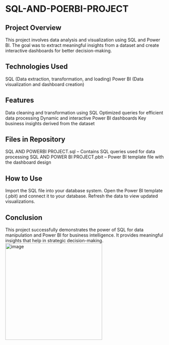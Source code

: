 # SQL-AND-POERBI-PROJECT
## Project Overview
This project involves data analysis and visualization using SQL and Power BI. The goal was to extract meaningful insights from a dataset and create interactive dashboards for better decision-making.

## Technologies Used
SQL (Data extraction, transformation, and loading)
Power BI (Data visualization and dashboard creation)

## Features
Data cleaning and transformation using SQL
Optimized queries for efficient data processing
Dynamic and interactive Power BI dashboards
Key business insights derived from the dataset

## Files in Repository
SQL AND POWERBI PROJECT.sql – Contains SQL queries used for data processing
SQL AND POWER BI PROJECT.pbit – Power BI template file with the dashboard design

## How to Use
Import the SQL file into your database system.
Open the Power BI template (.pbit) and connect it to your database.
Refresh the data to view updated visualizations.

## Conclusion
This project successfully demonstrates the power of SQL for data manipulation and Power BI for business intelligence. It provides meaningful insights that help in strategic decision-making.
<img width="304" alt="image" src="https://github.com/user-attachments/assets/4c440cf2-21cd-4272-8c46-610baad5e237" />


